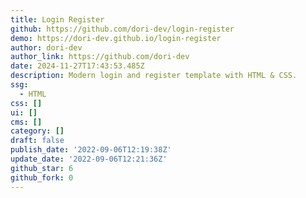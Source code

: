```yaml
---
title: Login Register
github: https://github.com/dori-dev/login-register
demo: https://dori-dev.github.io/login-register
author: dori-dev
author_link: https://github.com/dori-dev
date: 2024-11-27T17:43:53.485Z
description: Modern login and register template with HTML & CSS.
ssg:
  - HTML
css: []
ui: []
cms: []
category: []
draft: false
publish_date: '2022-09-06T12:19:38Z'
update_date: '2022-09-06T12:21:36Z'
github_star: 6
github_fork: 0
---
```

